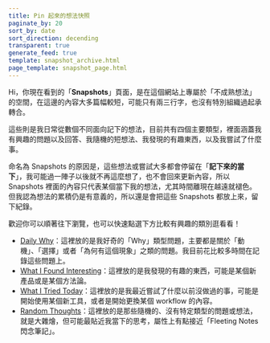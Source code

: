 ```yaml
---
title: Pin 起來的想法快照
paginate_by: 20
sort_by: date
sort_direction: decending
transparent: true
generate_feed: true
template: snapshot_archive.html
page_template: snapshot_page.html
---
```


Hi，你現在看到的「**Snapshots**」頁面，是在這個網站上專屬於「不成熟想法」的空間，在這邊的內容大多篇幅較短，可能只有兩三行字，也沒有特別組織過起承轉合。

這些則是我日常從數個不同面向記下的想法，目前共有四個主要類型，裡面涵蓋我有興趣的問題以及回答、我隨機的短想法、我發現的有趣東西，以及我嘗試了什麼事。

命名為 Snapshots 的原因是，這些想法或嘗試大多都會停留在「**記下來的當下**」，我可能過一陣子以後就不再這麼想了，也不會回來更新內容，所以 Snapshots 裡面的內容只代表某個當下我的想法，尤其時間離現在越遠就褪色。但我認為想法的累積仍是有意義的，所以還是會把這些 Snapshots 都放上來，留下紀錄。

歡迎你可以順著往下瀏覽，也可以快速點選下方比較有興趣的類別逛看看！

- [Daily Why](/kinds/daily-why)：這裡放的是我好奇的「Why」類型問題，主要都是關於「動機」、「選擇」或者「為何有這個現象」之類的問題。我目前花比較多時間在記錄這些問題上。
- [What I Found Interesting](/kinds/what-i-found-interesting/)：這裡放的是我發現的有趣的東西，可能是某個新產品或是某個方法論。
- [What I Tried Today](/kinds/what-i-tried-today/)：這裡放的是我最近嘗試了什麼以前沒做過的事，可能是開始使用某個新工具，或者是開始更換某個 workflow 的內容。
- [Random Thoughts](/kinds/random-thoughts/)：這裡放的是那些隨機的、沒有特定類型的問題或想法，就是大雜燴，但可能最貼近我當下的思考，屬性上有點接近「Fleeting Notes 閃念筆記」。

